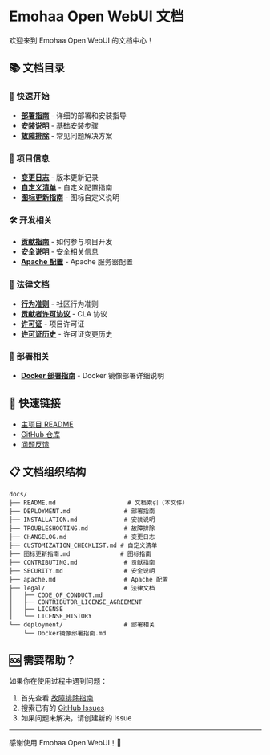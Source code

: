 # Emohaa Open WebUI 文档

欢迎来到 Emohaa Open WebUI 的文档中心！

## 📚 文档目录

### 🚀 快速开始
- [**部署指南**](DEPLOYMENT.md) - 详细的部署和安装指导
- [**安装说明**](INSTALLATION.md) - 基础安装步骤
- [**故障排除**](TROUBLESHOOTING.md) - 常见问题解决方案

### 📖 项目信息
- [**变更日志**](CHANGELOG.md) - 版本更新记录
- [**自定义清单**](CUSTOMIZATION_CHECKLIST.md) - 自定义配置指南
- [**图标更新指南**](图标更新指南.md) - 图标自定义说明

### 🛠️ 开发相关
- [**贡献指南**](CONTRIBUTING.md) - 如何参与项目开发
- [**安全说明**](SECURITY.md) - 安全相关信息
- [**Apache 配置**](apache.md) - Apache 服务器配置

### 📄 法律文档
- [**行为准则**](legal/CODE_OF_CONDUCT.md) - 社区行为准则
- [**贡献者许可协议**](legal/CONTRIBUTOR_LICENSE_AGREEMENT) - CLA 协议
- [**许可证**](legal/LICENSE) - 项目许可证
- [**许可证历史**](legal/LICENSE_HISTORY) - 许可证变更历史

### 🚢 部署相关
- [**Docker 部署指南**](deployment/Docker镜像部署指南.md) - Docker 镜像部署详细说明

## 🔗 快速链接

- [主项目 README](../README.md)
- [GitHub 仓库](https://github.com/yourusername/emohaa-open-webui)
- [问题反馈](https://github.com/yourusername/emohaa-open-webui/issues)

## 📋 文档组织结构

```
docs/
├── README.md                    # 文档索引（本文件）
├── DEPLOYMENT.md               # 部署指南
├── INSTALLATION.md             # 安装说明
├── TROUBLESHOOTING.md          # 故障排除
├── CHANGELOG.md                # 变更日志
├── CUSTOMIZATION_CHECKLIST.md # 自定义清单
├── 图标更新指南.md              # 图标指南
├── CONTRIBUTING.md             # 贡献指南
├── SECURITY.md                 # 安全说明
├── apache.md                   # Apache 配置
├── legal/                      # 法律文档
│   ├── CODE_OF_CONDUCT.md
│   ├── CONTRIBUTOR_LICENSE_AGREEMENT
│   ├── LICENSE
│   └── LICENSE_HISTORY
└── deployment/                 # 部署相关
    └── Docker镜像部署指南.md
```

## 🆘 需要帮助？

如果你在使用过程中遇到问题：

1. 首先查看 [故障排除指南](TROUBLESHOOTING.md)
2. 搜索已有的 [GitHub Issues](https://github.com/yourusername/emohaa-open-webui/issues)
3. 如果问题未解决，请创建新的 Issue

---

感谢使用 Emohaa Open WebUI！🎉